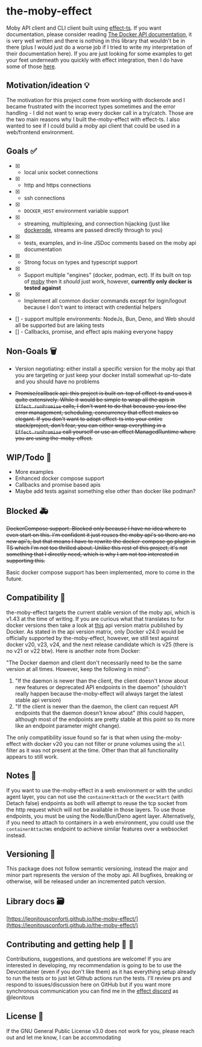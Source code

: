 # the-moby-effect

Moby API client and CLI client built using [effect-ts](http://effect.website). If you want documentation, please consider reading [The Docker API documentation](https://docs.docker.com/engine/api/latest), it is very well written and there is nothing in this library that wouldn't be in there (plus I would just do a worse job if I tried to write my interpretation of their documentation here). If you are just looking for some examples to get your feet underneath you quickly with effect integration, then I do have some of those [here](./examples/).

## Motivation/ideation :bulb:

The motivation for this project come from working with dockerode and I became frustrated with the incorrect types sometimes and the error handling - I did not want to wrap every docker call in a try/catch. Those are the two main reasons why I built the-moby-effect with effect-ts. I also wanted to see if I could build a moby api client that could be used in a web/frontend environment.

## Goals :white_check_mark:

- [x] - local unix socket connections
- [x] - http and https connections
- [x] - ssh connections
- [x] - `DOCKER_HOST` environment variable support
- [x] - streaming, multiplexing, and connection hijacking (just like [dockerode](https://github.com/apocas/dockerode), streams are passed directly through to you)
- [x] - tests, examples, and in-line JSDoc comments based on the moby api documentation
- [x] - Strong focus on types and typescript support
- [x] - Support multiple "engines" (docker, podman, ect). If its built on top of [moby](https://github.com/moby/moby) then it _should_ just work, however, __currently only docker is tested against__
- [x] - Implement all common docker commands except for login/logout because I don't want to interact with credential helpers
- [] - support multiple environments: NodeJs, Bun, Deno, and Web should all be supported but are laking tests
- [] - Callbacks, promise, and effect apis making everyone happy

## Non-Goals :wastebasket:

- Version negotiating: either install a specific version for the moby api that you are targeting or just keep your docker install somewhat up-to-date and you should have no problems

- ~~Promise/callback api: this project is built on-top of effect-ts and uses it quite extensively. While it would be simple to wrap all the apis in `Effect.runPromise` calls, I don't want to do that because you lose the error management, scheduling, concurrency that effect makes so elegant. If you don't want to adopt effect-ts into your entire stack/project, don't fear, you can either wrap everything in a `Effect.runPromise` call yourself or use an effect ManagedRuntime where you are using the-moby-effect.~~

## WIP/Todo :construction:

- More examples
- Enhanced docker compose support
- Callbacks and promise based apis
- Maybe add tests against something else other than docker like podman?

## Blocked :ambulance:

~~DockerCompose support. Blocked only because I have no idea where to even start on this. I'm confident it just reuses the moby api's so there are no new api's, but that means I have to rewrite the docker-compose go plugin in TS which I'm not too thrilled about. Unlike this rest of this project, it's not something that I directly need, which is why I am not too interested in supporting this.~~

Basic docker compose support has been implemented, more to come in the future.

## Compatibility :closed_lock_with_key:

the-moby-effect targets the current stable version of the moby api, which is v1.43 at the time of writing. If you are curious what that translates to for docker versions then take a look at [this](https://docs.docker.com/engine/api/#api-version-matrix) api version matrix published by Docker. As stated in the api version matrix, only Docker v24.0 would be officially supported by the-moby-effect, however, we still test against docker v20, v23, v24, and the next release candidate which is v25 (there is no v21 or v22 btw). Here is another note from Docker:

"The Docker daemon and client don't necessarily need to be the same version at all times. However, keep the following in mind":
1. "If the daemon is newer than the client, the client doesn't know about new features or deprecated API endpoints in the daemon" (shouldn't really happen because the-moby-effect will always target the latest stable api version)
2. "If the client is newer than the daemon, the client can request API endpoints that the daemon doesn't know about" (this could happen, although most of the endpoints are pretty stable at this point so its more like an endpoint parameter might change).

The only compatibility issue found so far is that when using the-moby-effect with docker v20 you can not filter or prune volumes using the `all` filter as it was not present at the time. Other than that all functionality appears to still work.

## Notes :memo:

If you want to use the-moby-effect in a web environment or with the undici agent layer, you can not use the `containerAttach` or the `execStart` (with Detach false) endpoints as both will attempt to reuse the tcp socket from the http request which will not be available in those layers. To use those endpoints, you must be using the Node/Bun/Deno agent layer. Alternatively, if you need to attach to containers in a web environment, you could use the `containerAttachWs` endpoint to achieve similar features over a websocket instead.

## Versioning :rotating_light:

This package does not follow semantic versioning, instead the major and minor part represents the version of the moby api. All bugfixes, breaking or otherwise, will be released under an incremented patch version.

## Library docs :card_file_box:

[https://leonitousconforti.github.io/the-moby-effect/](https://leonitousconforti.github.io/the-moby-effect/)

## Contributing and getting help :speech_balloon: :beers:

Contributions, suggestions, and questions are welcome! If you are interested in developing, my recommendation is going to be to use the Devcontainer (even if you don't like them) as it has everything setup already to run the tests or to just let Github actions run the tests. I'll review prs and respond to issues/discussion here on GitHub but if you want more synchronous communication you can find me in the [effect discord](https://discord.gg/effect-ts) as @leonitous

## License :page_facing_up:

If the GNU General Public License v3.0 does not work for you, please reach out and let me know, I can be accommodating
